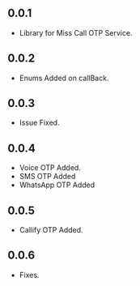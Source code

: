 ## 0.0.1

* Library for Miss Call OTP Service.

## 0.0.2
* Enums Added on callBack.

## 0.0.3
* Issue Fixed.

## 0.0.4
* Voice OTP Added.
* SMS OTP Added
* WhatsApp OTP Added

## 0.0.5
* Callify OTP Added.

## 0.0.6
* Fixes.
